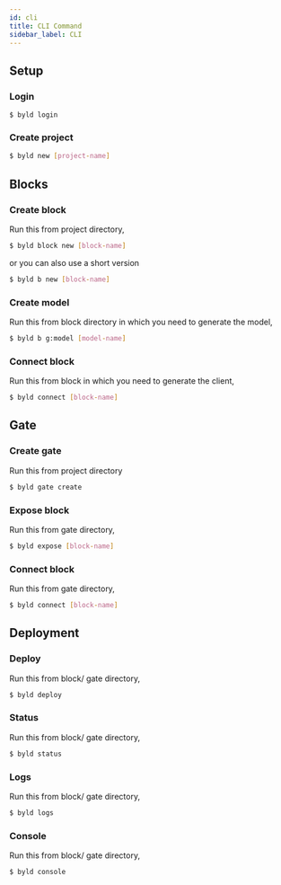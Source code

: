 ```yaml
---
id: cli
title: CLI Command
sidebar_label: CLI
---
```

## Setup
### Login
```
$ byld login
```
### Create project
```sh
$ byld new [project-name]
```
## Blocks
### Create block
Run this from project directory,
```sh
$ byld block new [block-name]
```
or you can also use a short version

```sh
$ byld b new [block-name]
```
### Create model
Run this from block directory in which you need to generate the model,
```sh
$ byld b g:model [model-name]
```
### Connect block
Run this from block in which you need to generate the client,
```sh
$ byld connect [block-name]
```

## Gate
### Create gate
Run this from project directory
```sh
$ byld gate create
```
### Expose block
Run this from gate directory,
```sh
$ byld expose [block-name]
```
### Connect block
Run this from gate directory,
```sh
$ byld connect [block-name]
```

## Deployment
### Deploy
Run this from block/ gate directory,
```sh
$ byld deploy
```
### Status
Run this from block/ gate directory,
```sh
$ byld status
```
### Logs
Run this from block/ gate directory,
```sh
$ byld logs
```
### Console
Run this from block/ gate directory,
```sh
$ byld console
```
